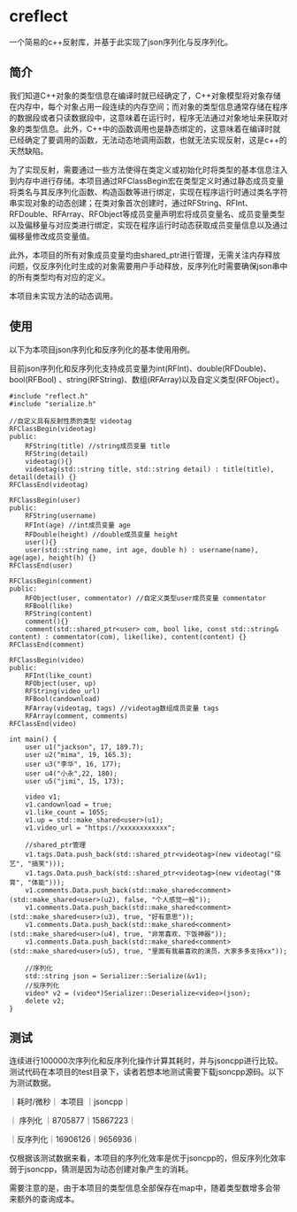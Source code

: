 # creflect
一个简易的c++反射库，并基于此实现了json序列化与反序列化。

## 简介
我们知道C++对象的类型信息在编译时就已经确定了，C++对象模型将对象存储在内存中，每个对象占用一段连续的内存空间；而对象的类型信息通常存储在程序的数据段或者只读数据段中，这意味着在运行时，程序无法通过对象地址来获取对象的类型信息。此外，C++中的函数调用也是静态绑定的，这意味着在编译时就已经确定了要调用的函数，无法动态地调用函数，也就无法实现反射，这是c++的天然缺陷。  

为了实现反射，需要通过一些方法使得在类定义或初始化时将类型的基本信息注入到内存中进行存储。本项目通过RFClassBegin宏在类型定义时通过静态成员变量将类名与其反序列化函数、构造函数等进行绑定，实现在程序运行时通过类名字符串实现对象的动态创建；在类对象首次创建时，通过RFString、RFInt、RFDouble、RFArray、RFObject等成员变量声明宏将成员变量名、成员变量类型以及偏移量与对应类进行绑定，实现在程序运行时动态获取成员变量信息以及通过偏移量修改成员变量值。  

此外，本项目的所有对象成员变量均由shared_ptr进行管理，无需关注内存释放问题，仅反序列化时生成的对象需要用户手动释放，反序列化时需要确保json串中的所有类型均有对应的定义。  

本项目未实现方法的动态调用。

## 使用
以下为本项目json序列化和反序列化的基本使用用例。  

目前json序列化和反序列化支持成员变量为int(RFInt)、double(RFDouble)、bool(RFBool) 、string(RFString)、数组(RFArray)以及自定义类型(RFObject）。
```
#include "reflect.h"
#include "serialize.h"

//自定义具有反射性质的类型 videotag
RFClassBegin(videotag)
public:
    RFString(title) //string成员变量 title
    RFString(detail)
    videotag(){}
    videotag(std::string title, std::string detail) : title(title), detail(detail) {}
RFClassEnd(videotag)

RFClassBegin(user)
public:
    RFString(username)
    RFInt(age) //int成员变量 age
    RFDouble(height) //double成员变量 height
    user(){}
    user(std::string name, int age, double h) : username(name), age(age), height(h) {}
RFClassEnd(user)

RFClassBegin(comment)
public:
    RFObject(user, commentator) //自定义类型user成员变量 commentator
    RFBool(like)
    RFString(content)
    comment(){}
    comment(std::shared_ptr<user> com, bool like, const std::string& content) : commentator(com), like(like), content(content) {}
RFClassEnd(comment)

RFClassBegin(video)
public:
    RFInt(like_count)
    RFObject(user, up)
    RFString(video_url)
    RFBool(candownload)
    RFArray(videotag, tags) //videotag数组成员变量 tags
    RFArray(comment, comments)
RFClassEnd(video)

int main() {
    user u1("jackson", 17, 189.7);
    user u2("mima", 19, 165.3);
    user u3("李华", 16, 177);
    user u4("小永",22, 180);
    user u5("jimi", 15, 173);

    video v1;
    v1.candownload = true;
    v1.like_count = 1055;
    v1.up = std::make_shared<user>(u1);
    v1.video_url = "https://xxxxxxxxxxxx";
    
    //shared_ptr管理
    v1.tags.Data.push_back(std::shared_ptr<videotag>(new videotag("综艺", "搞笑")));
    v1.tags.Data.push_back(std::shared_ptr<videotag>(new videotag("体育", "体能")));
    v1.comments.Data.push_back(std::make_shared<comment>(std::make_shared<user>(u2), false, "个人感觉一般"));
    v1.comments.Data.push_back(std::make_shared<comment>(std::make_shared<user>(u3), true, "好有意思"));
    v1.comments.Data.push_back(std::make_shared<comment>(std::make_shared<user>(u4), true, "非常喜欢，下饭神器"));
    v1.comments.Data.push_back(std::make_shared<comment>(std::make_shared<user>(u5), true, "里面有我最喜欢的演员，大家多多支持xx"));
    
    //序列化
    std::string json = Serializer::Serialize(&v1);
    //反序列化
    video* v2 = (video*)Serializer::Deserialize<video>(json);
    delete v2;
}
```
## 测试
连续进行100000次序列化和反序列化操作计算其耗时，并与jsoncpp进行比较。测试代码在本项目的test目录下，读者若想本地测试需要下载jsoncpp源码。以下为测试数据。  

｜耗时/微秒｜ 本项目 ｜jsoncpp｜

｜ 序列化 ｜8705877｜15867223｜

｜反序列化｜16906126｜9656936｜

仅根据该测试数据来看，本项目的序列化效率是优于jsoncpp的，但反序列化效率弱于jsoncpp，猜测是因为动态创建对象产生的消耗。  

需要注意的是，由于本项目的类型信息全部保存在map中，随着类型数增多会带来额外的查询成本。
